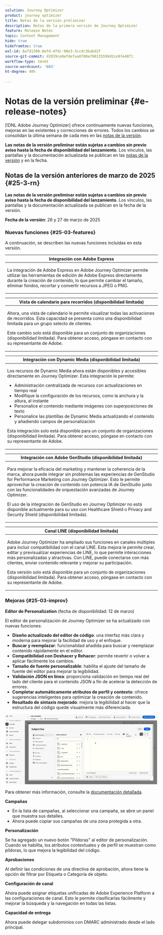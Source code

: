 ```yaml
---
solution: Journey Optimizer
product: journey optimizer
title: Notas de la versión preliminar
description: Notas de la primera versión de Journey Optimizer
feature: Release Notes
topic: Content Management
hide: true
hidefromtoc: true
exl-id: 6e7d1300-8efd-4fdc-90e3-3ccdc3babd2f
source-git-commit: d2039ce0efdefaa0708a790135599d2ce97e48f1
workflow-type: tm+mt
source-wordcount: '663'
ht-degree: 40%

---
```


# Notas de la versión preliminar {#e-release-notes}

[!DNL Adobe Journey Optimizer] ofrece continuamente nuevas funciones, mejoras en las existentes y correcciones de errores. Todos los cambios se consolidan la última semana de cada mes en las [notas de la versión](release-notes.md).

**Las notas de la versión preliminar están sujetas a cambios sin previo aviso hasta la fecha de disponibilidad del lanzamiento**. Los vínculos, las pantallas y la documentación actualizada se publican en las [notas de la versión](release-notes.md) y en la fecha.


## Notas de la versión anteriores de marzo de 2025 {#25-3-rn}


**Las notas de la versión preliminar están sujetas a cambios sin previo aviso hasta la fecha de disponibilidad del lanzamiento**. Los vínculos, las pantallas y la documentación actualizada se publican en la fecha de la versión.

**Fecha de la versión**: 26 y 27 de marzo de 2025


### Nuevas funciones {#25-03-features}

A continuación, se describen las nuevas funciones incluidas en esta versión.


<table>
<thead>
<tr>
<th><strong>Integración con Adobe Express</strong><br/></th>
</tr>
</thead>
<tbody>
<tr>
<td>
<p>La integración de Adobe Express en Adobe Journey Optimizer permite utilizar las herramientas de edición de Adobe Express directamente durante la creación de contenido, lo que permite cambiar el tamaño, eliminar fondos, recortar y convertir recursos a JPEG o PNG.<p>
<!--p>For more information, refer to the <a href="../configuration/rule-sets.md">detailed documentation</a>.</p-->
</td>
</tr>
</tbody>
</table>

<table>
<thead>
<tr>
<th><strong>Vista de calendario para recorridos (disponibilidad limitada)</strong><br/></th>
</tr>
</thead>
<tbody>
<tr>
<td>
<p>Ahora, una vista de calendario le permite visualizar todas las activaciones de recorridos. Esta capacidad se presenta como una disponibilidad limitada para un grupo selecto de clientes.<p>
<p>Este cambio solo está disponible para un conjunto de organizaciones (disponibilidad limitada). Para obtener acceso, póngase en contacto con su representante de Adobe.</p>
<!--p>For more information, refer to the <a href="../configuration/rule-sets.md">detailed documentation</a>.</p-->
</td>
</tr>
</tbody>
</table>

<table>
<thead>
<tr>
<th><strong>Integración con Dynamic Media (disponibilidad limitada)</strong><br/></th>
</tr>
</thead>
<tbody>
<tr>
<td>
<p>Los recursos de Dynamic Media ahora están disponibles y accesibles directamente en Journey Optimizer. Esta integración le permite:
<ul>
<li>Administración centralizada de recursos con actualizaciones en tiempo real</li>
<li>Modifique la configuración de los recursos, como la anchura y la altura, al instante</li>
<li>Personalice el contenido mediante imágenes con superposiciones de texto</li>
<li>Personalice las plantillas de Dynamic Media actualizando el contenido y añadiendo campos de personalización</li>
</ul>
<p>
<p>Esta integración solo está disponible para un conjunto de organizaciones (disponibilidad limitada). Para obtener acceso, póngase en contacto con su representante de Adobe.</p>
<!--p>For more information, refer to the <a href="../configuration/rule-sets.md">detailed documentation</a>.</p-->
</td>
</tr>
</tbody>
</table>



<table>
<thead>
<tr>
<th><strong>Integración con Adobe GenStudio (disponibilidad limitada)</strong><br/></th>
</tr>
</thead>
<tbody>
<tr>
<td>
<p>Para mejorar la eficacia del marketing y mantener la coherencia de la marca, ahora puede integrar sin problemas las experiencias de GenStudio for Performance Marketing con Journey Optimizer. Esto le permite aprovechar la creación de contenido con potencia IA de GenStudio junto con las funcionalidades de orquestación avanzadas de Journey Optimizer.<p>
<p>El uso de la integración de GenStudio en Journey Optimizer no está disponible actualmente para su uso con Healthcare Shield o Privacy and Security Shield (disponibilidad limitada).</p>
<!--p>For more information, refer to the <a href="../configuration/rule-sets.md">detailed documentation</a>.</p-->
</td>
</tr>
</tbody>
</table>

<table>
<thead>
<tr>
<th><strong>Canal LINE (disponibilidad limitada)</strong><br/></th>
</tr>
</thead>
<tbody>
<tr>
<td>
<p>Adobe Journey Optimizer ha ampliado sus funciones en canales múltiples para incluir compatibilidad con el canal LINE. Esta mejora le permite crear, editar y previsualizar experiencias de LINE, lo que permite interacciones más personalizadas y atractivas. Con LINE, puede conectarse con más clientes, enviar contenido relevante y mejorar su participación.<p>
<p>Esta versión solo está disponible para un conjunto de organizaciones (disponibilidad limitada). Para obtener acceso, póngase en contacto con su representante de Adobe.</p>
<!--p>For more information, refer to the <a href="../configuration/rule-sets.md">detailed documentation</a>.</p-->
</td>
</tr>
</tbody>
</table>

### Mejoras {#25-03-improv}

**Editor de Personalization** (fecha de disponibilidad: 12 de marzo)

El editor de personalización de Journey Optimizer se ha actualizado con nuevas funciones:

* **Diseño actualizado del editor de código**: una interfaz más clara y moderna para mejorar la facilidad de uso y el enfoque.
* **Buscar y reemplazar**: funcionalidad añadida para buscar y reemplazar contenido rápidamente en el editor.
* **Compatibilidad con Deshacer y Rehacer**: permite revertir o volver a aplicar fácilmente los cambios.
* **Tamaño de fuente personalizable**: habilita el ajuste del tamaño de fuente del editor para mejorar la legibilidad.
* **Validación JSON en línea**: proporciona validación en tiempo real del lado del cliente para el contenido JSON a fin de acelerar la detección de errores.
* **Completar automáticamente atributos de perfil y contexto**: ofrece sugerencias inteligentes para optimizar la creación de contenido.
* **Resaltado de sintaxis mejorado**: mejora la legibilidad al hacer que la estructura del código quede visualmente más diferenciada.

![Vídeo que muestra la nueva función en el editor de Personalization](assets/do-not-localize/personalization-editor.gif)

Para obtener más información, consulte la [documentación detallada](../personalization/personalization-build-expressions.md).


**Campañas**

* En la lista de campañas, al seleccionar una campaña, se abre un panel que muestra sus detalles.
* Ahora puede copiar sus campañas de una zona protegida a otra.

**Personalización**

Se ha agregado un nuevo botón &quot;Píldoras&quot; al editor de personalización. Cuando se habilita, los atributos contextuales y de perfil se muestran como píldoras, lo que mejora la legibilidad del código.

**Aprobaciones**

Al definir las condiciones de una directiva de aprobación, ahora tiene la opción de filtrar por Etiqueta o Categoría de objeto.

**Configuración de canal**

Ahora puede asignar etiquetas unificadas de Adobe Experience Platform a las configuraciones de canal. Esto le permite clasificarlas fácilmente y mejorar la búsqueda y la navegación en todas las listas.

**Capacidad de entrega**

Ahora puede delegar subdominios con DMARC administrado desde el lado principal.